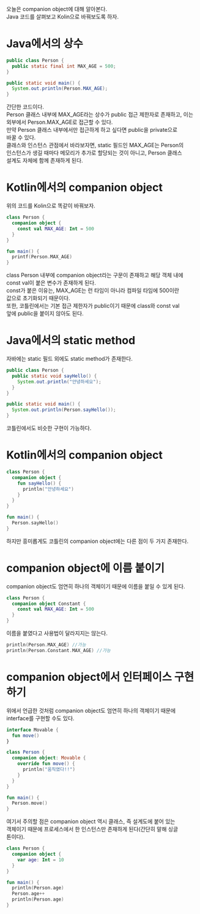 오늘은 companion object에 대해 알아본다.  
Java 코드를 살펴보고 Kolin으로 바꿔보도록 하자.   
  
# Java에서의 상수   
```java
public class Person {
  public static final int MAX_AGE = 500;
}

public static void main() {
  System.out.println(Person.MAX_AGE);
}
```
간단한 코드이다.  
Person 클래스 내부에 MAX_AGE라는 상수가 public 접근 제한자로 존재하고, 
이는 외부에서 Person.MAX_AGE로 접근할 수 있다.    
만약 Person 클래스 내부에서만 접근하게 하고 싶다면 public을 private으로  
바꿀 수 있다.   
클래스와 인스턴스 관점에서 바라보자면, static 필드인 MAX_AGE는 Person의   
인스턴스가 생길 때마다 메모리가 추가로 할당되는 것이 아니고, Person 클래스  
설계도 자체에 함께 존재하게 된다.   
  
# Kotlin에서의 companion object   
위의 코드를 Kolin으로 똑같이 바꿔보자.   
```kotlin
class Person {
  companion object {
    const val MAX_AGE: Int = 500
  }
}

fun main() {
  printf(Person.MAX_AGE)
}
```
class Person 내부에 companion object라는 구문이 존재하고 해당 객체 내에  
const val이 붙은 변수가 존재하게 된다.   
const가 붙은 이유는, MAX_AGE는 런 타임이 아니라 컴파일 타임에 500이란   
값으로 초기화되기 때문이다.   
또한, 코틀린에서는 기본 접근 제한자가 public이기 때문에 class와 const val  
앞에 public을 붙이지 않아도 된다.   

# Java에서의 static method  
자바에는 static 필드 외에도 static method가 존재한다.   
```java
public class Person {
  public static void sayHello() {
    System.out.println("안녕하세요");
  }
}

public static void main() {
  System.out.println(Person.sayHello());
}    
```
코틀린에서도 비슷한 구현이 가능하다.   

# Kotlin에서의 companion object  
```kotlin
class Person {
  companion object {
    fun sayHello() {
      println("안녕하세요")
    }
  }
}

fun main() {
  Person.sayHello()
}
```
하지만 흥미롭게도 코틀린의 companion object에는 다른 점이 두 가지 존재한다. 

# companion object에 이름 붙이기  
companion object도 엄연히 하나의 객체이기 때문에 이름을 붙일 수 있게 된다.  
```kotlin
class Person {
  companion object Constant {
    const val MAX_AGE: Int = 500
  }
}
```
이름을 붙였다고 사용법이 달라지지는 않는다.   
```kotlin
println(Person.MAX_AGE) //가능
println(Person.Constant.MAX_AGE) //가능
```

# companion object에서 인터페이스 구현하기  
위에서 언급한 것처럼 companion object도 엄연히 하나의 객체이기 때문에   
interface를 구현할 수도 있다.   
```kotlin
interface Movable {
  fun move() 
}

class Person {
  companion object: Movable {
    override fun move() {
      println("움직였다!!")
    }
  }
}

fun main() {
  Person.move()
}
```
여기서 주의할 점은 companion object 역시 클래스, 즉 설계도에 붙어 있는   
객체이기 때문에 프로세스에서 한 인스턴스만 존재하게 된다(간단히 말해 싱글  
톤이다).  
```kotlin
class Person {
  companion object {
    var age: Int = 10
  }
}

fun main() {
  println(Person.age)
  Person.age++
  println(Person.age)
}
```


















